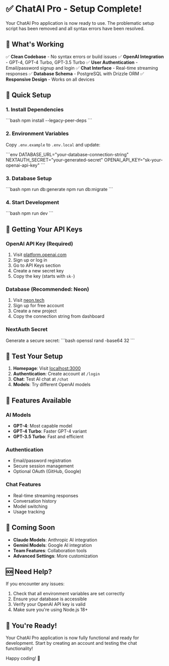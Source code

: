 # ✅ ChatAI Pro - Setup Complete!

Your ChatAI Pro application is now ready to use. The problematic setup script has been removed and all syntax errors have been resolved.

## 🚀 What's Working

✅ **Clean Codebase** - No syntax errors or build issues
✅ **OpenAI Integration** - GPT-4, GPT-4 Turbo, GPT-3.5 Turbo
✅ **User Authentication** - Email/password signup and login
✅ **Chat Interface** - Real-time streaming responses
✅ **Database Schema** - PostgreSQL with Drizzle ORM
✅ **Responsive Design** - Works on all devices

## 🔧 Quick Setup

### 1. Install Dependencies
\`\`\`bash
npm install --legacy-peer-deps
\`\`\`

### 2. Environment Variables
Copy `.env.example` to `.env.local` and update:

\`\`\`env
DATABASE_URL="your-database-connection-string"
NEXTAUTH_SECRET="your-generated-secret"
OPENAI_API_KEY="sk-your-openai-api-key"
\`\`\`

### 3. Database Setup
\`\`\`bash
npm run db:generate
npm run db:migrate
\`\`\`

### 4. Start Development
\`\`\`bash
npm run dev
\`\`\`

## 🎯 Getting Your API Keys

### OpenAI API Key (Required)
1. Visit [platform.openai.com](https://platform.openai.com)
2. Sign up or log in
3. Go to API Keys section
4. Create a new secret key
5. Copy the key (starts with `sk-`)

### Database (Recommended: Neon)
1. Visit [neon.tech](https://neon.tech)
2. Sign up for free account
3. Create a new project
4. Copy the connection string from dashboard

### NextAuth Secret
Generate a secure secret:
\`\`\`bash
openssl rand -base64 32
\`\`\`

## 🧪 Test Your Setup

1. **Homepage**: Visit [localhost:3000](http://localhost:3000)
2. **Authentication**: Create account at `/login`
3. **Chat**: Test AI chat at `/chat`
4. **Models**: Try different OpenAI models

## 📱 Features Available

### AI Models
- **GPT-4**: Most capable model
- **GPT-4 Turbo**: Faster GPT-4 variant
- **GPT-3.5 Turbo**: Fast and efficient

### Authentication
- Email/password registration
- Secure session management
- Optional OAuth (GitHub, Google)

### Chat Features
- Real-time streaming responses
- Conversation history
- Model switching
- Usage tracking

## 🔮 Coming Soon

- **Claude Models**: Anthropic AI integration
- **Gemini Models**: Google AI integration
- **Team Features**: Collaboration tools
- **Advanced Settings**: More customization

## 🆘 Need Help?

If you encounter any issues:

1. Check that all environment variables are set correctly
2. Ensure your database is accessible
3. Verify your OpenAI API key is valid
4. Make sure you're using Node.js 18+

## 🎉 You're Ready!

Your ChatAI Pro application is now fully functional and ready for development. Start by creating an account and testing the chat functionality!

Happy coding! 🚀
